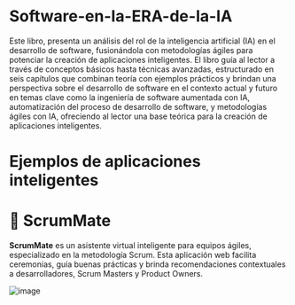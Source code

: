 # Software-en-la-ERA-de-la-IA

Este libro, presenta un análisis del rol de la inteligencia artificial (IA) en el desarrollo de software, fusionándola con metodologías ágiles para potenciar la creación de aplicaciones inteligentes. El libro guía al lector a través de conceptos básicos hasta técnicas avanzadas, estructurado en seis capítulos que combinan teoría con ejemplos prácticos y brindan una perspectiva sobre el desarrollo de software en el contexto actual y futuro en temas clave como la ingeniería de software aumentada con IA, automatización del proceso de desarrollo de software, y metodologías ágiles con IA, ofreciendo al lector una base teórica para la creación de aplicaciones inteligentes.

# Ejemplos de aplicaciones inteligentes
# 🧠 ScrumMate

**ScrumMate** es un asistente virtual inteligente para equipos ágiles, especializado en la metodología Scrum. Esta aplicación web facilita ceremonias, guía buenas prácticas y brinda recomendaciones contextuales a desarrolladores, Scrum Masters y Product Owners.

![image](https://github.com/user-attachments/assets/e3f0f944-3719-4a97-8b03-8a49a1612796)
